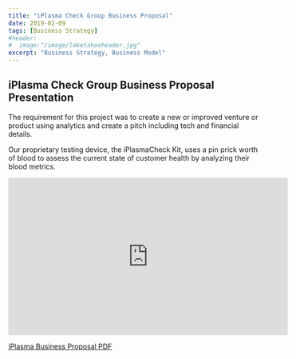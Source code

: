 ```yaml
---
title: "iPlasma Check Group Business Proposal"
date: 2019-02-09
tags: [Business Strategy]
#header:
#  image:"/image/laketahoeheader.jpg"
excerpt: "Business Strategy, Business Model"
---
```

## iPlasma Check Group Business Proposal Presentation

The requirement for this project was to create a new or improved venture or product using analytics and create a pitch including tech and financial details.

Our proprietary testing device, the iPlasmaCheck Kit, uses a pin prick worth of blood to assess the
current state of customer health by analyzing their blood metrics.


<iframe width="560" height="315" src="https://www.youtube.com/embed/YnGTuN7Z6Bk" frameborder="0" allow="accelerometer; autoplay; encrypted-media; gyroscope; picture-in-picture" allowfullscreen></iframe>


[iPlasma Business Proposal PDF](/filesforprojects/FinalCase.pdf "IPlasma Business Proposal] PDF")
